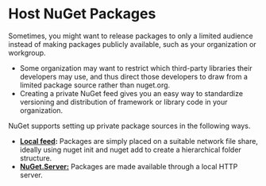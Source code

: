 # Host NuGet Packages

Sometimes, you might want to release packages to only a limited audience instead of making packages publicly available, such as your organization or workgroup. 

 - Some organization may want to restrict which third-party libraries their developers may use, and thus direct those developers to draw from a limited package source rather than nuget.org.
 - Creating a private NuGet feed gives you an easy way to standardize versioning and distribution of framework or library code in your organization.

NuGet supports setting up private package sources in the following ways.

 - **[Local feed](/loacal-feed):** Packages are simply placed on a suitable network file share, ideally using nuget init and nuget add to create a hierarchical folder structure.
 - **[NuGet.Server:](/nuget-server)** Packages are made available through a local HTTP server.
